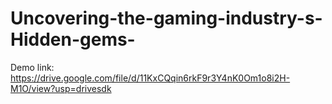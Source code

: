 # Uncovering-the-gaming-industry-s-Hidden-gems-
Demo link: https://drive.google.com/file/d/11KxCQqin6rkF9r3Y4nK0Om1o8i2H-M1O/view?usp=drivesdk
